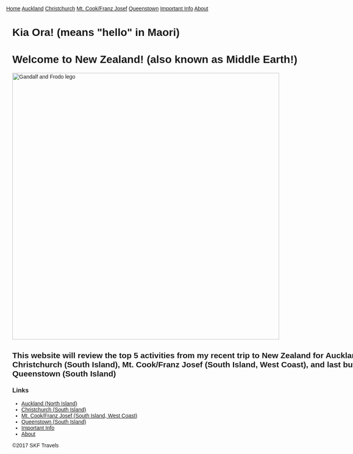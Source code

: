 <!DOCTYPE html>
<html>
<head>
<meta charset = "utf-8">
<title>Home</title>
<style type = "text/css">
body {margin:0; font-family: tahoma, helvetica, sans-serif; }
#wrapper{margin:0 auto; width:1100px;}

.topnav {
  overflow: hidden;
  background-color: #333;
}

.topnav a {
  float: left;
  color: #f2f2f2;
  text-align: center;
  padding: 14px 16px;
  text-decoration: none;
  font-size: 17px;
}

.topnav a:hover {
  background-color: #ddd;
  color: black;
}

.topnav a.active {
  background-color: #4CAF50;
  color: white;
}
</style>
</head>
<body>
<div id="wrapper">
<div class="topnav">
  <a class="active" href="home.html">Home</a>
  <a href="auckland.html">Auckland</a>
  <a href="christchurch.html">Christchurch</a>
  <a href="mtcook.html">Mt. Cook/Franz Josef</a>
  <a href="queenstown.html">Queenstown</a>
  <a href="importantinfo.html">Important Info</a>
  <a href="about.html">About</a>
</div>

<div style="padding-left:16px">
  <h1>Kia Ora! (means "hello" in Maori)</h1>
  <h1>Welcome to New Zealand! (also known as Middle Earth!)</h1>
  <img src="legos.jpg" alt="Gandalf and Frodo lego" width="700">
  <h2>This website will review the top 5 activities from my recent trip to New Zealand for Auckland (North Island), Christchurch (South Island), Mt. Cook/Franz Josef (South Island, West Coast), and last but not least, Queenstown (South Island)</h2>
  <h3>Links</h3>
  <ul>
	<li><a href = "http://www.skftravels.com/auckland.html">Auckland (North Island)</a></li>
	<li><a href = "http://www.skftravels.com/christchurch.html">Christchurch (South Island)</a></li>
	<li><a href = "http://www.skftravels.com/mtcook.html">Mt. Cook/Franz Josef (South Island, West Coast)</a></li>
	<li><a href = "http://www.skftravels.com/queenstown.html">Queenstown (South Island)</a></li>
	<li><a href = "http://www.skftravels.com/importantinfo.html">Important Info</a></li>
	<li><a href = "http://www.skftravels.com/about.html">About</a></li>
</ul>
	
 <p>&copy;2017 SKF Travels</p>
 </div>

</body>
</html>

